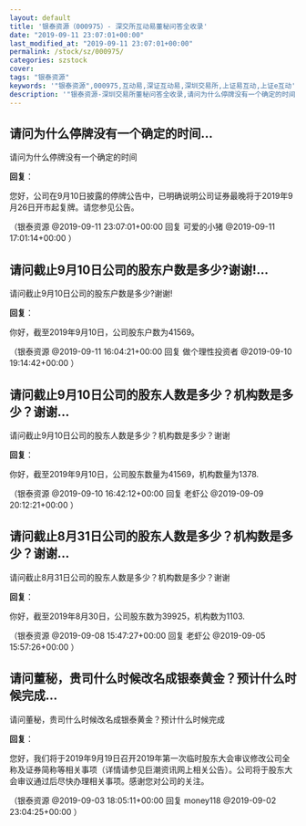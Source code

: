 ```yaml
---
layout: default
title: '银泰资源（000975）- 深交所互动易董秘问答全收录'
date: "2019-09-11 23:07:01+00:00"
last_modified_at: "2019-09-11 23:07:01+00:00"
permalink: /stock/sz/000975/
categories: szstock
cover: 
tags: "银泰资源"
keywords: '"银泰资源",000975,互动易,深证互动易,深圳交易所,上证易互动,上证e互动'
description: '"银泰资源-深圳交易所董秘问答全收录,请问为什么停牌没有一个确定的时间"'
---
```


## 请问为什么停牌没有一个确定的时间...

请问为什么停牌没有一个确定的时间

**回复**：

您好，公司在9月10日披露的停牌公告中，已明确说明公司证券最晚将于2019年9月26日开市起复牌。请您参见公告。 

（银泰资源  @2019-09-11 23:07:01+00:00 回复 可爱的小猪  @2019-09-11 17:01:14+00:00 ）

## 请问截止9月10日公司的股东户数是多少?谢谢!...

请问截止9月10日公司的股东户数是多少?谢谢!

**回复**：

你好，截至2019年9月10日，公司股东户数为41569。 

（银泰资源  @2019-09-11 16:04:21+00:00 回复 做个理性投资者  @2019-09-10 19:14:42+00:00 ）

## 请问截止9月10日公司的股东人数是多少？机构数是多少？谢谢...

请问截止9月10日公司的股东人数是多少？机构数是多少？谢谢

**回复**：

你好，截至2019年9月10日，公司股东数量为41569，机构数量为1378. 

（银泰资源  @2019-09-10 16:42:12+00:00 回复 老虾公  @2019-09-09 20:12:21+00:00 ）

## 请问截止8月31日公司的股东人数是多少？机构数是多少？谢谢...

请问截止8月31日公司的股东人数是多少？机构数是多少？谢谢

**回复**：

你好，截至2019年8月30日，公司股东数为39925，机构数为1103. 

（银泰资源  @2019-09-08 15:47:27+00:00 回复 老虾公  @2019-09-05 15:57:26+00:00 ）

## 请问董秘，贵司什么时候改名成银泰黄金？预计什么时候完成...

请问董秘，贵司什么时候改名成银泰黄金？预计什么时候完成

**回复**：

您好，我们将于2019年9月19日召开2019年第一次临时股东大会审议修改公司全称及证券简称等相关事项（详情请参见巨潮资讯网上相关公告）。公司将于股东大会审议通过后尽快办理相关事项。感谢您对公司的关注。 

（银泰资源  @2019-09-03 18:05:11+00:00 回复 money118  @2019-09-02 23:04:25+00:00 ）

